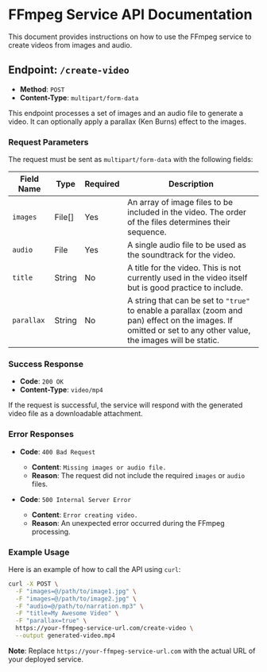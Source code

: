 # FFmpeg Service API Documentation

This document provides instructions on how to use the FFmpeg service to create videos from images and audio.

## Endpoint: `/create-video`

- **Method**: `POST`
- **Content-Type**: `multipart/form-data`

This endpoint processes a set of images and an audio file to generate a video. It can optionally apply a parallax (Ken Burns) effect to the images.

### Request Parameters

The request must be sent as `multipart/form-data` with the following fields:

| Field Name | Type   | Required | Description                                                                                             |
|------------|--------|----------|---------------------------------------------------------------------------------------------------------|
| `images`   | File[] | Yes      | An array of image files to be included in the video. The order of the files determines their sequence.    |
| `audio`    | File   | Yes      | A single audio file to be used as the soundtrack for the video.                                         |
| `title`    | String | No       | A title for the video. This is not currently used in the video itself but is good practice to include. |
| `parallax` | String | No       | A string that can be set to `"true"` to enable a parallax (zoom and pan) effect on the images. If omitted or set to any other value, the images will be static. |

### Success Response

- **Code**: `200 OK`
- **Content-Type**: `video/mp4`

If the request is successful, the service will respond with the generated video file as a downloadable attachment.

### Error Responses

- **Code**: `400 Bad Request`
  - **Content**: `Missing images or audio file.`
  - **Reason**: The request did not include the required `images` or `audio` files.

- **Code**: `500 Internal Server Error`
  - **Content**: `Error creating video.`
  - **Reason**: An unexpected error occurred during the FFmpeg processing.

### Example Usage

Here is an example of how to call the API using `curl`:

```bash
curl -X POST \
  -F "images=@/path/to/image1.jpg" \
  -F "images=@/path/to/image2.jpg" \
  -F "audio=@/path/to/narration.mp3" \
  -F "title=My Awesome Video" \
  -F "parallax=true" \
  https://your-ffmpeg-service-url.com/create-video \
  --output generated-video.mp4
```

**Note**: Replace `https://your-ffmpeg-service-url.com` with the actual URL of your deployed service.
